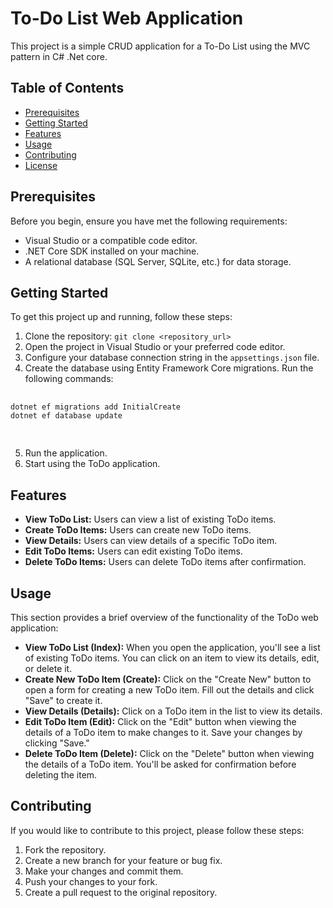 
<!DOCTYPE html>
<html>
<head>
</head>
<body>
    <h1>To-Do List Web Application</h1>
    <p>This project is a simple CRUD application for a To-Do List using the MVC pattern in C# .Net core.</p>
    <h2>Table of Contents</h2>
    <ul>
        <li><a href="#prerequisites">Prerequisites</a></li>
        <li><a href="#getting-started">Getting Started</a></li>
        <li><a href="#features">Features</a></li>
        <li><a href="#usage">Usage</a></li>
        <li><a href="#contributing">Contributing</a></li>
        <li><a href="#license">License</a></li>
    </ul>
    <h2 id="prerequisites">Prerequisites</h2>
    <p>Before you begin, ensure you have met the following requirements:</p>
    <ul>
        <li>Visual Studio or a compatible code editor.</li>
        <li>.NET Core SDK installed on your machine.</li>
        <li>A relational database (SQL Server, SQLite, etc.) for data storage.</li>
    </ul>
    <h2 id="getting-started">Getting Started</h2>
    <p>To get this project up and running, follow these steps:</p>
    <ol>
        <li>Clone the repository: <code>git clone &lt;repository_url&gt;</code></li>
        <li>Open the project in Visual Studio or your preferred code editor.</li>
        <li>Configure your database connection string in the <code>appsettings.json</code> file.</li>
        <li>Create the database using Entity Framework Core migrations. Run the following commands:</li>
    </ol>
    <pre>
        <code>
dotnet ef migrations add InitialCreate
dotnet ef database update
        </code>
    </pre>
    <ol start="5">
        <li>Run the application.</li>
        <li>Start using the ToDo application.</li>
    </ol>
    <h2 id="features">Features</h2>
    <ul>
        <li><strong>View ToDo List:</strong> Users can view a list of existing ToDo items.</li>
        <li><strong>Create ToDo Items:</strong> Users can create new ToDo items.</li>
        <li><strong>View Details:</strong> Users can view details of a specific ToDo item.</li>
        <li><strong>Edit ToDo Items:</strong> Users can edit existing ToDo items.</li>
        <li><strong>Delete ToDo Items:</strong> Users can delete ToDo items after confirmation.</li>
    </ul>
    <h2 id="usage">Usage</h2>
    <p>This section provides a brief overview of the functionality of the ToDo web application:</p>
    <ul>
        <li><strong>View ToDo List (Index):</strong> When you open the application, you'll see a list of existing ToDo items. You can click on an item to view its details, edit, or delete it.</li>
        <li><strong>Create New ToDo Item (Create):</strong> Click on the "Create New" button to open a form for creating a new ToDo item. Fill out the details and click "Save" to create it.</li>
        <li><strong>View Details (Details):</strong> Click on a ToDo item in the list to view its details.</li>
        <li><strong>Edit ToDo Item (Edit):</strong> Click on the "Edit" button when viewing the details of a ToDo item to make changes to it. Save your changes by clicking "Save."</li>
        <li><strong>Delete ToDo Item (Delete):</strong> Click on the "Delete" button when viewing the details of a ToDo item. You'll be asked for confirmation before deleting the item.</li>
    </ul>
    <!-- Continue with the rest of your README content -->
    <h2 id="contributing">Contributing</h2>
    <p>If you would like to contribute to this project, please follow these steps:</p>
    <ol>
        <li>Fork the repository.</li>
        <li>Create a new branch for your feature or bug fix.</li>
        <li>Make your changes and commit them.</li>
        <li>Push your changes to your fork.</li>
        <li>Create a pull request to the original repository.</li>
    </ol>
</body>
</html>

